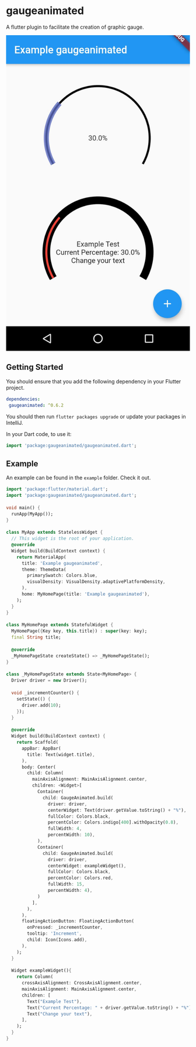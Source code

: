 # gaugeanimated
A flutter plugin to facilitate the creation of graphic gauge.

![Example use](https://raw.githubusercontent.com/keinou/gauge_animated/master/example/img/gauge_animated1.png)

## Getting Started

You should ensure that you add the following dependency in your Flutter project.

```yaml
dependencies:
 gaugeanimated: ^0.6.2
```

You should then run  `flutter packages upgrade`  or update your packages in IntelliJ.

In your Dart code, to use it:

```dart
import 'package:gaugeanimated/gaugeanimated.dart';
```
## Example

An example can be found in the `example` folder. Check it out.
```dart
import 'package:flutter/material.dart';
import 'package:gaugeanimated/gaugeanimated.dart';

void main() {
  runApp(MyApp());
}

class MyApp extends StatelessWidget {
  // This widget is the root of your application.
  @override
  Widget build(BuildContext context) {
    return MaterialApp(
      title: 'Example gaugeanimated',
      theme: ThemeData(
        primarySwatch: Colors.blue,
        visualDensity: VisualDensity.adaptivePlatformDensity,
      ),
      home: MyHomePage(title: 'Example gaugeanimated'),
    );
  }
}

class MyHomePage extends StatefulWidget {
  MyHomePage({Key key, this.title}) : super(key: key);
  final String title;

  @override
  _MyHomePageState createState() => _MyHomePageState();
}

class _MyHomePageState extends State<MyHomePage> {
  Driver driver = new Driver();

  void _incrementCounter() {
    setState(() {
      driver.add(10);
    });
  }

  @override
  Widget build(BuildContext context) {
    return Scaffold(
      appBar: AppBar(
        title: Text(widget.title),
      ),
      body: Center(
        child: Column(
          mainAxisAlignment: MainAxisAlignment.center,
          children: <Widget>[
            Container(
              child: GaugeAnimated.build(
                driver: driver,
                centerWidget: Text(driver.getValue.toString() + "%"),
                fullColor: Colors.black,
                percentColor: Colors.indigo[400].withOpacity(0.8),
                fullWidth: 4,
                percentWidth: 10),
            ),
            Container(
              child: GaugeAnimated.build(
                driver: driver,
                centerWidget: exampleWidget(),
                fullColor: Colors.black,
                percentColor: Colors.red,
                fullWidth: 15,
                percentWidth: 4),
            )
          ],
        ),
      ),
      floatingActionButton: FloatingActionButton(
        onPressed: _incrementCounter,
        tooltip: 'Increment',
        child: Icon(Icons.add),
      ),
    );
  }

  Widget exampleWidget(){
    return Column(
      crossAxisAlignment: CrossAxisAlignment.center,
      mainAxisAlignment: MainAxisAlignment.center,
      children: [
        Text("Example Test"),
        Text("Current Percentage: " + driver.getValue.toString() + "%"),
        Text("Change your text"),
      ],
    );
  }
}
```